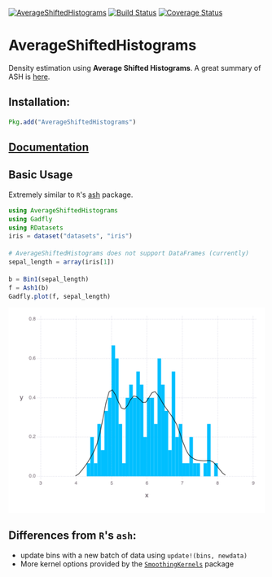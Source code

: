 [![AverageShiftedHistograms](http://pkg.julialang.org/badges/AverageShiftedHistograms_release.svg)](http://pkg.julialang.org/?pkg=AverageShiftedHistograms&ver=release)
[![Build Status](https://travis-ci.org/joshday/AverageShiftedHistograms.jl.svg?branch=master)](https://travis-ci.org/joshday/AverageShiftedHistograms.jl)
[![Coverage Status](https://coveralls.io/repos/joshday/AverageShiftedHistograms.jl/badge.svg?branch=master)](https://coveralls.io/r/joshday/AverageShiftedHistograms.jl?branch=master)

# AverageShiftedHistograms

Density estimation using **Average Shifted Histograms**.  A great summary of ASH is [here](http://www.stat.rice.edu/~scottdw/stat550/HW/hw4/c05.pdf).

## Installation:

```julia
Pkg.add("AverageShiftedHistograms")
```

## [Documentation](http://averageshiftedhistogramsjl.readthedocs.org)

## Basic Usage

Extremely similar to `R`'s [ash](http://cran.r-project.org/web/packages/ash/index.html) package.

```julia
using AverageShiftedHistograms
using Gadfly
using RDatasets
iris = dataset("datasets", "iris")

# AverageShiftedHistograms does not support DataFrames (currently)
sepal_length = array(iris[1])

b = Bin1(sepal_length)
f = Ash1(b)
Gadfly.plot(f, sepal_length)
```
![](doc/examples/figures/READMEplot.png)


## Differences from `R`'s `ash`:
- update bins with a new batch of data using `update!(bins, newdata)`
- More kernel options provided by the [`SmoothingKernels`](https://github.com/johnmyleswhite/SmoothingKernels.jl) package
